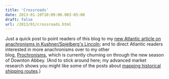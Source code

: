 ```yaml
---
title: 'Crossroads'
date: 2013-01-10T10:09:00.003-05:00
draft: false
url: /2013/01/crossroads.html
---
```


Just a quick post to point readers of this blog to my [new Atlantic article on anachronisms in Kushner/Spielberg's Lincoln](http://www.theatlantic.com/entertainment/archive/2013/01/nobody-said-racial-equality-in-1865-the-anachronistic-english-of-lincoln/266990/); and to direct Atlantic readers interested in more anachronisms over to my other blog, [Prochronisms](http://www.prochronism.com/), which is currently churning on through the new season of Downton Abbey. (And to stick around here; my advanced market research shows you might like some of the posts about [mapping historical](http://sappingattention.blogspot.com/2012/10/data-narratives-and-structural.html) [shipping routes](http://sappingattention.blogspot.com/2012/04/visualizing-ocean-shipping.html).)